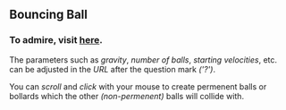 ## Bouncing Ball

### To admire, visit [here](https://roadkillcat.github.io/UltiBouncingBall/BallHtml.html?0.5,10,10,65,2,1,//gravity,no_balls,min_radius,max_radius,velocity,collisions).

The parameters such as *gravity*, *number of balls*, *starting velocities*, etc. can be adjusted in the *URL* after the question mark *('?')*.

You can *scroll* and *click* with your mouse to create permenent balls or bollards which the other *(non-permenent)* balls will collide with.
